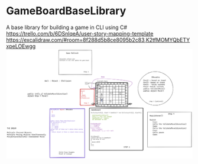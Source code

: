 # GameBoardBaseLibrary
A base library for building a game in CLI using C#
https://trello.com/b/6DSnlqeA/user-story-mapping-template
https://excalidraw.com/#room=8f288d5b8ce8095b2c83,K2tfMOMYQbETYxpeLOEwgg
![concept drawing](https://github.com/jalexb/GameBoardBaseLibrary/blob/main/CSharpGameDevFoundation/Images/Concept%20Drawing.png)
